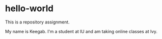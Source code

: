 # hello-world
This is a repository assignment. 

My name is Keegab. I'm a student at IU and am taking online classes at Ivy. 
